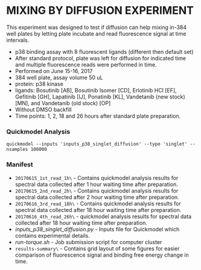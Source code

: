 # MIXING BY DIFFUSION EXPERIMENT

This experiment was designed to test if diffusion can help mixing in-384 well plates by letting plate incubate and read fluorescence signal at time intervals.
 * p38 binding assay with 8 fluorescent ligands (different then default set)
 * After standard protocol, plate was left for diffusion for indicated time and multiple fluorescence reads were performed in time.
 * Performed on June 15-16, 2017
 * 384 well plate, assay volume 50 uL
 * protein: p38 kinase
 * ligands: Bosutinib [AB], Bosutinib Isomer [CD], Erlotinib HCl [EF], Gefitinib [GH], Lapatinib [IJ], Ponatinib [KL], Vandetanib (new stock) [MN], and Vandetanib (old stock) [OP]
 * Without DMSO backfill
 * Time points: 1, 2, 18 and 26 hours after standard plate preparation.

### Quickmodel Analysis
```
quickmodel --inputs 'inputs_p38_singlet_diffusion' --type 'singlet' --nsamples 100000
```

### Manifest
- `20170615_1st_read_1h\` - Contains quickmodel analysis results for spectral data collected after 1 hour waiting time after preparation.
- `20170615_2nd_read_2h\` - Contains quickmodel analysis results for spectral data collected after 2 hour waiting time after preparation.
- `20170616_3rd_read_18h\` - Contains quickmodel analysis results for spectral data collected after 18 hour waiting time after preparation.
- `20170616_4th_read_26h\` - quickmodel analysis results for spectral data collected after 18 hour waiting time after preparation.    
- *inputs_p38_singlet_diffusion.py* - Inputs file for Quickmodel which contains experimental details.
- *run-torque.sh* - Job submission script for computer cluster
- `results-summary\` - Contains grid layout of some figures for easier comparison of fluorescence signal and binding free energy change in time.
